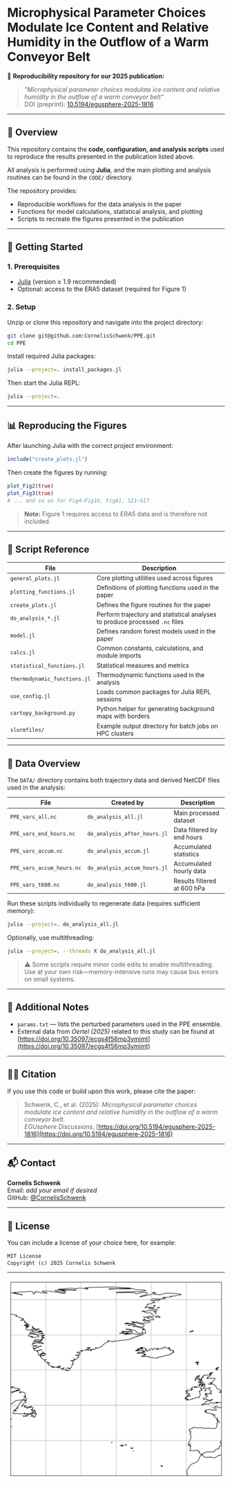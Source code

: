 # Microphysical Parameter Choices Modulate Ice Content and Relative Humidity in the Outflow of a Warm Conveyor Belt

📘 **Reproducibility repository for our 2025 publication:**

> *"Microphysical parameter choices modulate ice content and relative humidity in the outflow of a warm conveyor belt"*  
> DOI (preprint): [10.5194/egusphere-2025-1816](https://doi.org/10.5194/egusphere-2025-1816)

---

## 🧩 Overview

This repository contains the **code, configuration, and analysis scripts** used to reproduce the results presented in the publication listed above.

All analysis is performed using **Julia**, and the main plotting and analysis routines can be found in the `CODE/` directory.

The repository provides:
- Reproducible workflows for the data analysis in the paper  
- Functions for model calculations, statistical analysis, and plotting  
- Scripts to recreate the figures presented in the publication  

---

## 🚀 Getting Started

### 1. Prerequisites

- [Julia](https://julialang.org/downloads/) (version ≥ 1.9 recommended)
- Optional: access to the ERA5 dataset (required for Figure 1)

### 2. Setup

Unzip or clone this repository and navigate into the project directory:

```bash
git clone git@github.com:CornelisSchwenk/PPE.git
cd PPE
```

Install required Julia packages:

```bash
julia --project=. install_packages.jl
```

Then start the Julia REPL:

```bash
julia --project=.
```

---

## 📊 Reproducing the Figures

After launching Julia with the correct project environment:

```julia
include("create_plots.jl")
```

Then create the figures by running:

```julia
plot_Fig2(true)
plot_Fig3(true)
# ... and so on for Fig4–Fig16, FigA1, SI1–SI7
```

> **Note:** Figure 1 requires access to ERA5 data and is therefore not included.

---

## 🧠 Script Reference

| File | Description |
|------|--------------|
| `general_plots.jl` | Core plotting utilities used across figures |
| `plotting_functions.jl` | Definitions of plotting functions used in the paper |
| `create_plots.jl` | Defines the figure routines for the paper |
| `do_analysis_*.jl` | Perform trajectory and statistical analyses to produce processed `.nc` files |
| `model.jl` | Defines random forest models used in the paper |
| `calcs.jl` | Common constants, calculations, and module imports |
| `statistical_functions.jl` | Statistical measures and metrics |
| `thermodynamic_functions.jl` | Thermodynamic functions used in the analysis |
| `use_config.jl` | Loads common packages for Julia REPL sessions |
| `cartopy_background.py` | Python helper for generating background maps with borders |
| `slurmfiles/` | Example output directory for batch jobs on HPC clusters |

---

## 💾 Data Overview

The `DATA/` directory contains both trajectory data and derived NetCDF files used in the analysis:

| File | Created by | Description |
|------|-------------|--------------|
| `PPE_vars_all.nc` | `do_analysis_all.jl` | Main processed dataset |
| `PPE_vars_end_hours.nc` | `do_analysis_after_hours.jl` | Data filtered by end hours |
| `PPE_vars_accum.nc` | `do_analysis_accum.jl` | Accumulated statistics |
| `PPE_vars_accum_hours.nc` | `do_analysis_accum_hours.jl` | Accumulated hourly data |
| `PPE_vars_t600.nc` | `do_analysis_t600.jl` | Results filtered at 600 hPa |

Run these scripts individually to regenerate data (requires sufficient memory):

```bash
julia --project=. do_analysis_all.jl
```

Optionally, use multithreading:

```bash
julia --project=. --threads X do_analysis_all.jl
```

> ⚠️ Some scripts require minor code edits to enable multithreading.  
> Use at your own risk—memory-intensive runs may cause bus errors on small systems.

---

## 📄 Additional Notes

- `params.txt` — lists the perturbed parameters used in the PPE ensemble.  
- External data from *Oertel (2025)* related to this study can be found at  
  [https://doi.org/10.35097/ecgs4f56mp3ymjmt](https://doi.org/10.35097/ecgs4f56mp3ymjmt)

---

## 🧑‍💻 Citation

If you use this code or build upon this work, please cite the paper:

> Schwenk, C., et al. (2025): *Microphysical parameter choices modulate ice content and relative humidity in the outflow of a warm conveyor belt.*  
> *EGUsphere Discussions*, [https://doi.org/10.5194/egusphere-2025-1816](https://doi.org/10.5194/egusphere-2025-1816)

---

## 📬 Contact

**Cornelis Schwenk**  
Email: *add your email if desired*  
GitHub: [@CornelisSchwenk](https://github.com/CornelisSchwenk)

---

## 🪪 License

You can include a license of your choice here, for example:

```
MIT License
Copyright (c) 2025 Cornelis Schwenk
```

---

![Background](background.png)
